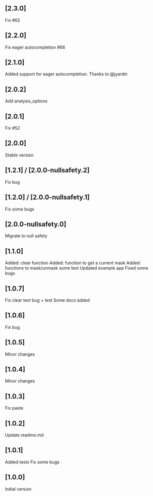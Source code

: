 ## [2.3.0]

Fix #62

## [2.2.0]

Fix eager autocompletion #68

## [2.1.0]

Added support for eager autocompletion. Thanks to @jyardin

## [2.0.2]

Add analysis_options

## [2.0.1]

Fix #52

## [2.0.0]

Stable version

## [1.2.1] / [2.0.0-nullsafety.2]

Fix bug  

## [1.2.0] / [2.0.0-nullsafety.1]

Fix some bugs

## [2.0.0-nullsafety.0]

Migrate to null safety

## [1.1.0]

Added: clear function
Added: function to get a current mask
Added: functions to mask/unmask some text
Updated example app
Fixed some bugs

## [1.0.7]

Fix clear text bug + test
Some docs added

## [1.0.6]

Fix bug

## [1.0.5]

Minor changes

## [1.0.4]

Minor changes

## [1.0.3]

Fix paste

## [1.0.2]

Update readme.md  

## [1.0.1] 

Added tests
Fix some bugs

## [1.0.0] 

Initial version
